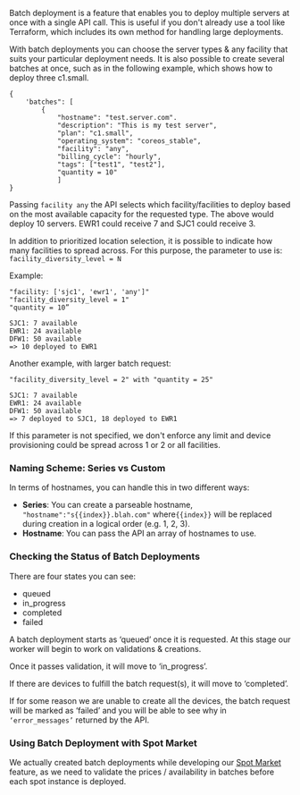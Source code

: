 <!--<meta>
{
    "title":"Batch Deployment",
    "description":"Deploying devices in Batch,
    "date": "09/20/2019",
    "tag":["Deploy", "Batch Deployment"]
}
</meta>-->

Batch deployment is a feature that enables you to deploy multiple servers at once with a single API call.   This is useful if you don't already use a tool like Terraform, which includes its own method for handling large deployments.

With batch deployments you can choose the server types & any facility that suits your particular deployment needs.  It is also possible to create several batches at once, such as in the following example, which shows how to deploy three c1.small.

```
{
    'batches": [
        {
            "hostname": "test.server.com".
            "description": "This is my test server",
            "plan": "c1.small",
            "operating_system": "coreos_stable",
            "facility": "any",
            "billing_cycle": "hourly",
            "tags": ["test1", "test2"],
            "quantity = 10"
            ]
}
```

Passing `facility any` the API selects which facility/facilities to deploy based on the most available capacity for the requested type. The above would deploy 10 servers. EWR1 could receive 7 and SJC1 could receive 3.

In addition to prioritized location selection, it is possible to indicate how many facilities to spread across. For this purpose, the parameter to use is: `facility_diversity_level = N`

Example:

```
"facility: ['sjc1', 'ewr1', 'any']"
"facility_diversity_level = 1"
"quantity = 10”

SJC1: 7 available
EWR1: 24 available
DFW1: 50 available
=> 10 deployed to EWR1
```

Another example, with larger batch request:

```
"facility_diversity_level = 2" with "quantity = 25"

SJC1: 7 available
EWR1: 24 available
DFW1: 50 available
=> 7 deployed to SJC1, 18 deployed to EWR1
```

If this parameter is not specified, we don't enforce any limit and device provisioning could be spread across 1 or 2 or all facilities.

### Naming Scheme: Series vs Custom

In terms of hostnames, you can handle this in two different ways:

*   __Series__:  You can create a parseable hostname, `"hostname":"s{{index}}.blah.com"`  where`{{index}}`  will be replaced during creation in a logical order (e.g. 1, 2, 3).
*   __Hostname__: You can pass the API an array of hostnames to use.


### Checking the Status of Batch Deployments

There are four states you can see:

*   queued
*   in_progress
*   completed
*   failed

A batch deployment starts as ‘queued’ once it is requested.  At this stage our worker will begin to work on validations & creations.

Once it passes validation, it will move to ‘in_progress’.  

If there are devices to fulfill the batch request(s), it will move to ‘completed’.

If for some reason we are unable to create all the devices, the batch request will be marked as ‘failed’ and you will be able to see why in `‘error_messages’`  returned by the API.

### Using Batch Deployment with Spot Market

We actually created batch deployments while developing our [Spot Market](https://support.packet.com/kb/articles/spot-market) feature, as we need to validate the prices / availability in batches before each spot instance is deployed.
